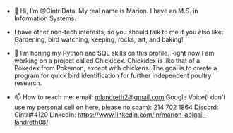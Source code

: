 - 👋 Hi, I’m @CintriData. My real name is Marion. I have an M.S. in Information Systems.
-  I have other non-tech interests, so you should talk to me if you also like:
      Gardening, bird watching, keeping, rocks, art, and baking!
      
      
- 👀 I’m honing my Python and SQL skills on this profile. Right now I am working on a project called Chickidex. Chickidex is like that of a Pokedex from Pokemon, except with chickens. 
      The goal is to create a program for quick bird identification for further independent poultry research. 

- 📫 How to reach me: 
  email: mlandreth2@gmail.com
  Google Voice(I don't use my personal cell on here, please no spam): 214 702 1864
  Discord: Cintri#4120
  LinkedIn: https://www.linkedin.com/in/marion-abigail-landreth08/

<!---
CintriData/CintriData is a ✨ special ✨ repository because its `README.md` (this file) appears on your GitHub profile.
You can click the Preview link to take a look at your changes.
--->
